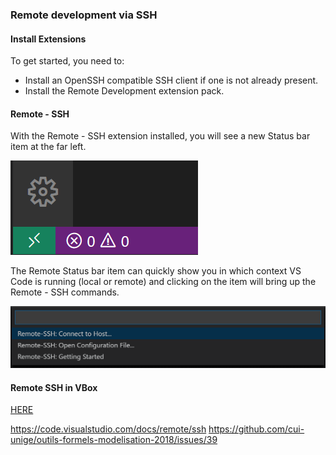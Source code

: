 ### Remote development via SSH

#### Install Extensions

To get started, you need to:

* Install an OpenSSH compatible SSH client if one is not already present.
* Install the Remote Development extension pack.

#### Remote - SSH

With the Remote - SSH extension installed, you will see a new Status bar item at the far left.

![vscode_remotessh1](/images/vscode_remotessh1.png)

The Remote Status bar item can quickly show you in which context VS Code is running (local or remote) and clicking on the item will bring up the Remote - SSH commands.

![vscode_remotessh2](/images/vscode_remotessh2.png)


#### Remote SSH in VBox

[HERE](./011_ssh_vbox_machine.md)


https://code.visualstudio.com/docs/remote/ssh
https://github.com/cui-unige/outils-formels-modelisation-2018/issues/39